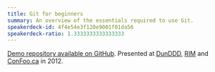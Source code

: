 ```yaml
---
title: Git for beginners
summary: An overview of the essentials required to use Git.
speakerdeck-id: 4f4e54e3f120e9001f01da56
speakerdeck-ratio: 1.3333333333333333
---
```

[Demo repository available on GitHub](https://github.com/mikemcquaid/GitForBeginnersDemo).
Presented at [DunDDD](http://dun.dddscotland.co.uk/), [RIM](http://www.rim.com) and [ConFoo.ca](http://confoo.ca) in 2012.
